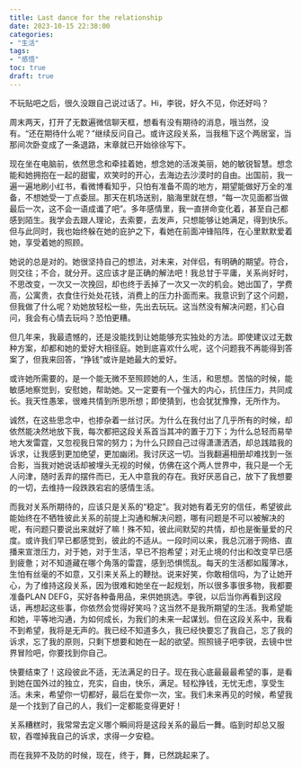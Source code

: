```yaml
---
title: Last dance for the relationship
date: 2023-10-15 22:38:00
categories:
- "生活"
tags:
- "感悟"
toc: true
draft: true
---
```

不玩贴吧之后，很久没跟自己说过话了。Hi，李锐，好久不见，你还好吗？
  
周末两天，打开了无数遍微信聊天框，想看有没有期待的消息，哦当然，没有。“还在期待什么呢？”继续反问自己。或许这段关系，当我租下这个两居室，当那间次卧变成了一条退路，末章就已开始徐徐写下。
   
现在坐在电脑前，依然思念和牵挂着她，想念她的活泼美丽，她的敏锐智慧。想念能和她拥抱在一起的甜蜜，欢笑时的开心，去海边去沙漠时的自由。出国前，我一遍一遍地刷小红书，看微博看知乎，只怕有准备不周的地方，期望能做好万全的准备，不想她受一丁点委屈。那天在机场送别，脑海里就在想，“每一次见面都当做最后一次，这不会一语成谶了吧”。多年感情里，我一直拼命变化着，甚至自己都感到陌生。我学会去跟人理论，去索要，去发声，只想能够让她满足，得到快乐。但与此同时，我也始终躲在她的庇护之下，看她在前面冲锋陷阵，在心里默默爱着她，享受着她的照顾。
  
她说的总是对的。她很坚持自己的想法，对未来，对伴侣，有明确的期望。符合，则交往；不合，就分开。这应该才是正确的解法吧！我总甘于平庸，关系尚好时，不思改变，一次又一次挽回，却也终于丢掉了一次又一次的机会。她出国了，学费高，公寓贵，衣食住行处处花钱，消费上的压力扑面而来。我意识到了这个问题，但我做了什么呢？劝她放轻松一些，先出去玩玩。这当然没有解决问题，扪心自问，我会有心情去玩吗？恐怕更糟。
  
但几年来，我最遗憾的，还是没能找到让她能够充实独处的方法。即使建议过无数种方案，却都和她的爱好大相径庭。她到底喜欢什么呢，这个问题我不再能得到答案了，但我来回答，“挣钱”或许是她最大的爱好。
  
或许她所需要的，是一个能无微不至照顾她的人，生活，和思想。苦恼的时候，能敏感地察觉到，安慰她，帮助她。又一定要有一个强大的内心，抗住压力，共同成长。我天性愚笨，很难共情到所思所想；即使猜到，也会犹犹豫豫，无所作为。

诚然，在这些思念中，也掺杂着一丝讨厌。为什么在我付出了几乎所有的时候，却依然能决然地放下我，每次都把这段关系首当其冲的置于刀下；为什么总轻而易举地大发雷霆，又忽视我日常的努力；为什么只顾自己过得潇潇洒洒，却总践踏我的诉求，让我感到更加绝望，更加幽闭。我讨厌这一切。当我翻遍相册却难找到一张合影，当我对她说话却被埋头无视的时候，仿佛在这个两人世界中，我只是一个无人问津，随时丢弃的摆件而已，无人中意我的存在。我好厌恶自己，放下了我想要的一切，去维持一段跌跌宕宕的感情生活。
    
而我对关系所期待的，应该只是关系的“稳定”。我对她有着无穷的信任，希望彼此能始终在不牺牲彼此关系的前提上沟通和解决问题，哪有问题是不可以被解决的呢，有问题只要说出来就好了嘛！殊不知，彼此间默契的共情，却也是衡量爱的尺度。或许我们早已都感觉到，彼此的不适从。一段时间以来，我总沉溺于网络、直播来宣泄压力，对于她，对于生活，早已不抱希望；对无止境的付出和改变早已感到疲惫；对不知道藏在哪个角落的雷霆，感到恐惧慌乱。每天的生活都如履薄冰，生怕有丝毫的不如意，又引来关系上的鞭挞。说来好笑，你敢相信吗，为了让她开心，为了维持这段关系，因为很难和她坐在一起规划，所以很多事很多物，我都要准备PLAN DEFG，买好各种备用品，来供她挑选。李锐，以后当你再看到这段话，再想起这些事，你依然会觉得好笑吗？这当然不是我所期望的生活。我希望能和她，平等地沟通，为如何成长，为我们的未来一起谋划。但在这段关系中，我看不到希望，我将是无声的。我已经不知道多久，我已经快要忘了我自己，忘了我的诉求，忘了我的原则，只剩下想要和她在一起的欲望。照照镜子吧李锐，去镜中世界冒险吧，你要找到你自己。

快要结束了！这段彼此不适，无法满足的日子。现在我心底最最最希望的事，是看到她在国外过的独立，充实，自由，快乐，满足。轻松挣钱，无忧无虑，享受生活。未来，希望你一切都好，最后在爱你一次，宝。我们未来再见的时候，希望我是一个找到了自己的人，我们一定都能变得更好！
  
关系糟糕时，我常常去定义哪个瞬间将是这段关系的最后一舞。临到时却总又服软，吞噬掉我自己的诉求，求得一夕安稳。
  
而在我猝不及防的时候，现在，终于，舞，已然跳起来了。
